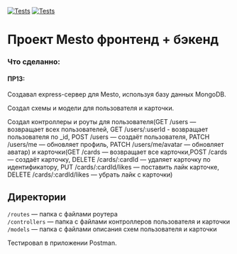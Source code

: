 [![Tests](../../actions/workflows/tests-13-sprint.yml/badge.svg)](../../actions/workflows/tests-13-sprint.yml) [![Tests](../../actions/workflows/tests-14-sprint.yml/badge.svg)](../../actions/workflows/tests-14-sprint.yml)
# Проект Mesto фронтенд + бэкенд


### Что сделанно:
#### ПР13:

Cоздавал express-сервер для Mesto, используя базу данных MongoDB.

Создал схемы и модели для пользователя и карточки.

Создал контроллеры и роуты для пользователя(GET /users — возвращает всех пользователей, GET /users/:userId - возвращает пользователя по _id, POST /users — создаёт пользователя, PATCH /users/me — обновляет профиль, PATCH /users/me/avatar — обновляет аватар) и карточки(GET /cards — возвращает все карточки,POST /cards — создаёт карточку, DELETE /cards/:cardId — удаляет карточку по идентификатору, PUT /cards/:cardId/likes — поставить лайк карточке, DELETE /cards/:cardId/likes — убрать лайк с карточки)


## Директории

`/routes` — папка с файлами роутера  
`/controllers` — папка с файлами контроллеров пользователя и карточки   
`/models` — папка с файлами описания схем пользователя и карточки  



Тестировал в приложении Postman.
